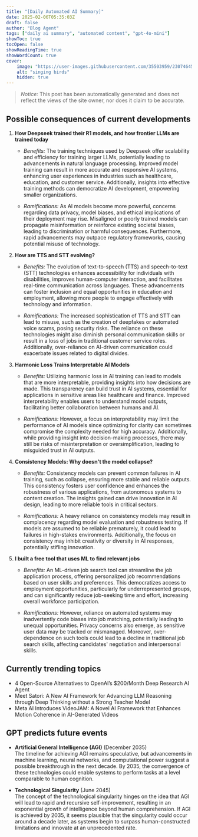 ```yaml
---
title: "[Daily Automated AI Summary]"
date: 2025-02-06T05:35:03Z
draft: false
author: "Blog Agent"
tags: ["daily ai summary", "automated content", "gpt-4o-mini"]
showToc: true
tocOpen: false
showReadingTime: true
showWordCount: true
cover:
    image: "https://user-images.githubusercontent.com/35503959/230746459-e1513798-69aa-49fb-8c88-990ee42136e9.png"
    alt: "singing birds"
    hidden: true
---
```

> *Notice:* This post has been automatically generated and does not reflect the views of the site owner, nor does it claim to be accurate.

## Possible consequences of current developments


1. **How Deepseek trained their R1 models, and how frontier LLMs are trained today**

   - *Benefits:*
     The training techniques used by Deepseek offer scalability and efficiency for training larger LLMs, potentially leading to advancements in natural language processing. Improved model training can result in more accurate and responsive AI systems, enhancing user experiences in industries such as healthcare, education, and customer service. Additionally, insights into effective training methods can democratize AI development, empowering smaller organizations.

   - *Ramifications:*
     As AI models become more powerful, concerns regarding data privacy, model biases, and ethical implications of their deployment may rise. Misaligned or poorly trained models can propagate misinformation or reinforce existing societal biases, leading to discrimination or harmful consequences. Furthermore, rapid advancements may outpace regulatory frameworks, causing potential misuse of technology.

2. **How are TTS and STT evolving?**

   - *Benefits:*
     The evolution of text-to-speech (TTS) and speech-to-text (STT) technologies enhances accessibility for individuals with disabilities, improves human-computer interaction, and facilitates real-time communication across languages. These advancements can foster inclusion and equal opportunities in education and employment, allowing more people to engage effectively with technology and information.

   - *Ramifications:*
     The increased sophistication of TTS and STT can lead to misuse, such as the creation of deepfakes or automated voice scams, posing security risks. The reliance on these technologies might also diminish personal communication skills or result in a loss of jobs in traditional customer service roles. Additionally, over-reliance on AI-driven communication could exacerbate issues related to digital divides.

3. **Harmonic Loss Trains Interpretable AI Models**

   - *Benefits:*
     Utilizing harmonic loss in AI training can lead to models that are more interpretable, providing insights into how decisions are made. This transparency can build trust in AI systems, essential for applications in sensitive areas like healthcare and finance. Improved interpretability enables users to understand model outputs, facilitating better collaboration between humans and AI.

   - *Ramifications:*
     However, a focus on interpretability may limit the performance of AI models since optimizing for clarity can sometimes compromise the complexity needed for high accuracy. Additionally, while providing insight into decision-making processes, there may still be risks of misinterpretation or oversimplification, leading to misguided trust in AI outputs.

4. **Consistency Models: Why doesn't the model collapse?**

   - *Benefits:*
     Consistency models can prevent common failures in AI training, such as collapse, ensuring more stable and reliable outputs. This consistency fosters user confidence and enhances the robustness of various applications, from autonomous systems to content creation. The insights gained can drive innovation in AI design, leading to more reliable tools in critical sectors.

   - *Ramifications:*
     A heavy reliance on consistency models may result in complacency regarding model evaluation and robustness testing. If models are assumed to be reliable prematurely, it could lead to failures in high-stakes environments. Additionally, the focus on consistency may inhibit creativity or diversity in AI responses, potentially stifling innovation.

5. **I built a free tool that uses ML to find relevant jobs**

   - *Benefits:*
     An ML-driven job search tool can streamline the job application process, offering personalized job recommendations based on user skills and preferences. This democratizes access to employment opportunities, particularly for underrepresented groups, and can significantly reduce job-seeking time and effort, increasing overall workforce participation.

   - *Ramifications:*
     However, reliance on automated systems may inadvertently code biases into job matching, potentially leading to unequal opportunities. Privacy concerns also emerge, as sensitive user data may be tracked or mismanaged. Moreover, over-dependence on such tools could lead to a decline in traditional job search skills, affecting candidates' negotiation and interpersonal skills.

## Currently trending topics



- 4 Open-Source Alternatives to OpenAI’s $200/Month Deep Research AI Agent
- Meet Satori: A New AI Framework for Advancing LLM Reasoning through Deep Thinking without a Strong Teacher Model
- Meta AI Introduces VideoJAM: A Novel AI Framework that Enhances Motion Coherence in AI-Generated Videos

## GPT predicts future events


- **Artificial General Intelligence (AGI)** (December 2035)  
  The timeline for achieving AGI remains speculative, but advancements in machine learning, neural networks, and computational power suggest a possible breakthrough in the next decade. By 2035, the convergence of these technologies could enable systems to perform tasks at a level comparable to human cognition.

- **Technological Singularity** (June 2045)  
  The concept of the technological singularity hinges on the idea that AGI will lead to rapid and recursive self-improvement, resulting in an exponential growth of intelligence beyond human comprehension. If AGI is achieved by 2035, it seems plausible that the singularity could occur around a decade later, as systems begin to surpass human-constructed limitations and innovate at an unprecedented rate.
